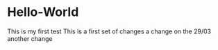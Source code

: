 # Hello-World
This is my first test
This is a first set of changes
a change on the 29/03
another change
